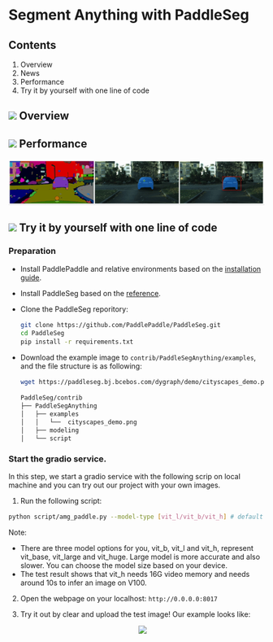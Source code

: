 # Segment Anything with PaddleSeg

## Contents
1. Overview
2. News
2. Performance
3. Try it by yourself with one line of code

## <img src="https://user-images.githubusercontent.com/34859558/190043857-bfbdaf8b-d2dc-4fff-81c7-e0aac50851f9.png" width="25"/> Overview


## <img src="https://user-images.githubusercontent.com/34859558/190044217-8f6befc2-7f20-473d-b356-148e06265205.png" width="25"/> Performance

<div align="center">
<img src="https://github.com/Sunting78/images/blob/master/sam.gif"  width="1000" />
</div>

## <img src="https://user-images.githubusercontent.com/34859558/188439970-18e51958-61bf-4b43-a73c-a9de3eb4fc79.png" width="25"/> Try it by yourself with one line of code

### Preparation
* Install PaddlePaddle and relative environments based on the [installation guide](https://www.paddlepaddle.org.cn/en/install/quick?docurl=/documentation/docs/en/install/pip/linux-pip_en.html).
* Install PaddleSeg based on the [reference](../../docs/install.md).
* Clone the PaddleSeg reporitory:
    ```bash
    git clone https://github.com/PaddlePaddle/PaddleSeg.git
    cd PaddleSeg
    pip install -r requirements.txt
    ```
* Download the example image to ```contrib/PaddleSegAnything/examples```, and the file structure is as following:
    ```bash
    wget https://paddleseg.bj.bcebos.com/dygraph/demo/cityscapes_demo.png
    ```

    ```
    PaddleSeg/contrib
    ├── PaddleSegAnything
    │   ├── examples
    │   │   └──  cityscapes_demo.png
    │   ├── modeling
    │   └── script

    ```

### Start the gradio service.
In this step, we start a gradio service with the following scrip on local machine and you can try out our project with your own images.

1. Run the following script:

```bash
python script/amg_paddle.py --model-type [vit_l/vit_b/vit_h] # default is vit_h

```
Note:
*  There are three model options for you, vit_b, vit_l and vit_h, represent vit_base, vit_large and vit_huge. Large model is more accurate and also slower. You can choose the model size based on your device.
* The test result shows that vit_h needs 16G video memory and needs around 10s to infer an image on V100.

2. Open the webpage on your localhost: ```http://0.0.0.0:8017```

3. Try it out by clear and upload the test image! Our example looks like:

    <div align="center">
    <img src="https://user-images.githubusercontent.com/34859558/230873989-9597527e-bef6-47ce-988b-977198794d75.jpg"  width = "1000" />  
    </div>
